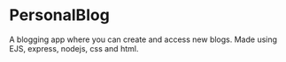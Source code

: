 # PersonalBlog
A blogging app where you can create and access new blogs.
Made using EJS, express, nodejs, css and html.
